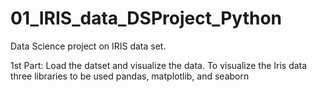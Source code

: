 # 01_IRIS_data_DSProject_Python
Data Science project on IRIS data set.

1st Part: Load the datset and visualize the data.
To visualize the Iris data three libraries to be used pandas, matplotlib, and seaborn
